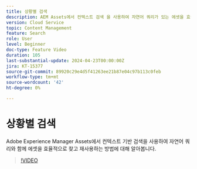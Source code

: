 ```yaml
---
title: 상황별 검색
description: AEM Assets에서 컨텍스트 검색 을 사용하여 자연어 쿼리가 있는 에셋을 효율적으로 찾는 방법에 대해 알아봅니다.
version: Cloud Service
topic: Content Management
feature: Search
role: User
level: Beginner
doc-type: Feature Video
duration: 105
last-substantial-update: 2024-04-23T00:00:00Z
jira: KT-15377
source-git-commit: 89920c29e4d5f41263ee21b87e04c97b113c0feb
workflow-type: tm+mt
source-wordcount: '42'
ht-degree: 0%

---
```



# 상황별 검색

Adobe Experience Manager Assets에서 컨텍스트 기반 검색을 사용하여 자연어 쿼리와 함께 에셋을 효율적으로 찾고 재사용하는 방법에 대해 알아봅니다.

>[!VIDEO](https://video.tv.adobe.com/v/3428667/?learn=on)
